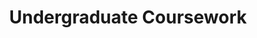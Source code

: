 ---
layout: project
title: "Undergraduate Coursework"
displayName: "Coursework"
disp: "False"
description: "Undergraduate Coursework"
header-img: "img/home-bg.jpg"
category: undergrad_coursework
---